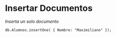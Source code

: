 # Insertar Documentos

*Inserta un solo documento*

`
db.Alumnos.insertOne(
{
Nombre: "Maximiliano"
});
`